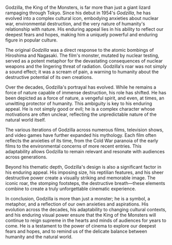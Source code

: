 Godzilla, the King of the Monsters, is far more than just a giant lizard rampaging through Tokyo.  Since his debut in 1954's *Godzilla*, he has evolved into a complex cultural icon, embodying anxieties about nuclear war, environmental destruction, and the very nature of humanity's relationship with nature.  His enduring appeal lies in his ability to reflect our deepest fears and hopes, making him a uniquely powerful and enduring figure in popular culture.

The original *Godzilla* was a direct response to the atomic bombings of Hiroshima and Nagasaki.  The film's monster, mutated by nuclear testing, served as a potent metaphor for the devastating consequences of nuclear weapons and the lingering threat of radiation.  Godzilla's roar was not simply a sound effect; it was a scream of pain, a warning to humanity about the destructive potential of its own creations.

Over the decades, Godzilla's portrayal has evolved.  While he remains a force of nature capable of immense destruction, his role has shifted.  He has been depicted as a force of nature, a vengeful spirit, and even, at times, an unwitting protector of humanity.  This ambiguity is key to his enduring appeal.  He is not simply good or evil; he is a complex character whose motivations are often unclear, reflecting the unpredictable nature of the natural world itself.

The various iterations of Godzilla across numerous films, television shows, and video games have further expanded his mythology.  Each film often reflects the anxieties of its time, from the Cold War paranoia of the early films to the environmental concerns of more recent entries.  This adaptability allows Godzilla to remain relevant and resonate with audiences across generations.

Beyond his thematic depth, Godzilla's design is also a significant factor in his enduring appeal.  His imposing size, his reptilian features, and his sheer destructive power create a visually striking and memorable image.  The iconic roar, the stomping footsteps, the destructive breath—these elements combine to create a truly unforgettable cinematic experience.

In conclusion, Godzilla is more than just a monster; he is a symbol, a metaphor, and a reflection of our own anxieties and aspirations.  His evolution across the decades, his adaptability to changing cultural contexts, and his enduring visual power ensure that the King of the Monsters will continue to reign supreme in the hearts and minds of audiences for years to come.  He is a testament to the power of cinema to explore our deepest fears and hopes, and to remind us of the delicate balance between humanity and the natural world.